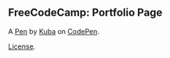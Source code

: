 FreeCodeCamp: Portfolio Page
----------------------------


A [Pen](http://codepen.io/Dzialkowicz/pen/akYbjm) by [Kuba](http://codepen.io/Dzialkowicz) on [CodePen](http://codepen.io/).

[License](http://codepen.io/Dzialkowicz/pen/akYbjm/license).